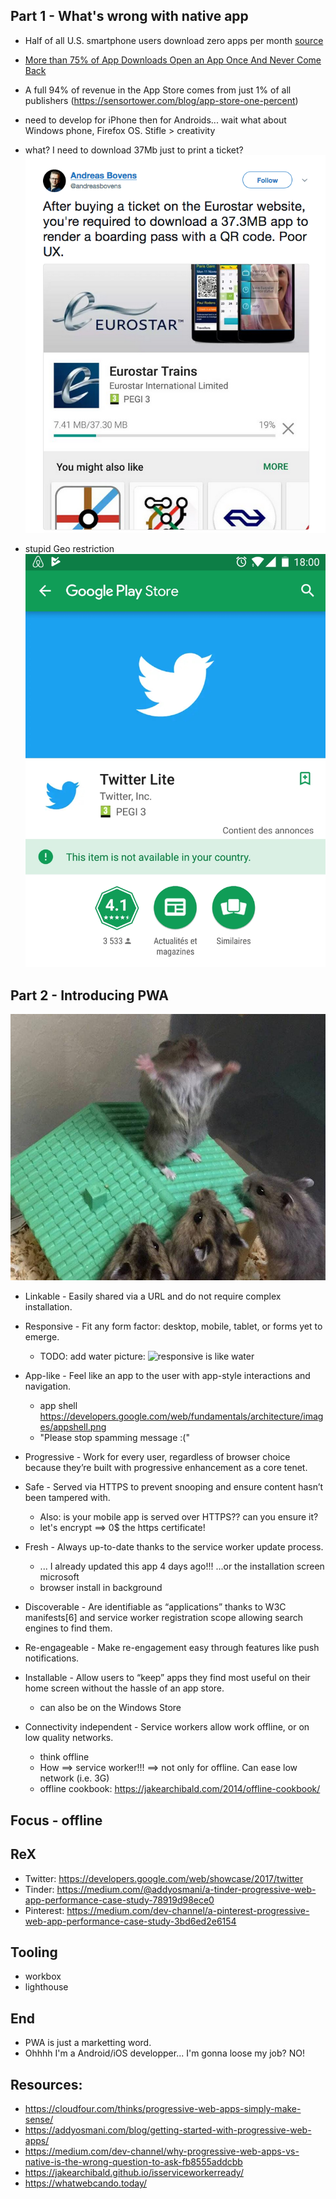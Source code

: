 
## Part 1 - What's wrong with native app

* Half of all U.S. smartphone users download zero apps per month [source](https://www.recode.net/2016/9/16/12933780/average-app-downloads-per-month-comscore)
* [More than 75% of App Downloads Open an App Once And Never Come Back](http://fortune.com/2016/05/19/app-economy/)
* A full 94% of revenue in the App Store comes from just 1% of all publishers (https://sensortower.com/blog/app-store-one-percent)

* need to develop for iPhone then for Androids... wait what about Windows phone, Firefox OS. Stifle > creativity
* what? I need to download 37Mb just to print a ticket?
  ![](./img/problem-native-app.png)
* stupid Geo restriction
  ![](./img/geo-restriction.png)


## Part 2 - Introducing PWA

  ![](./img/hamster-preach.jpg)

* Linkable - Easily shared via a URL and do not require complex installation.
* Responsive - Fit any form factor: desktop, mobile, tablet, or forms yet to emerge.
  * TODO: add water picture: ![responsive is like water](https://whattheux.files.wordpress.com/2015/10/l-water.png)
* App-like - Feel like an app to the user with app-style interactions and navigation.
  * app shell https://developers.google.com/web/fundamentals/architecture/images/appshell.png
  * "Please stop spamming message :("
* Progressive - Work for every user, regardless of browser choice because they’re built with progressive enhancement as a core tenet.

* Safe - Served via HTTPS to prevent snooping and ensure content hasn’t been tampered with.
  * Also: is your mobile app is served over HTTPS?? can you ensure it?
  * let's encrypt ==> 0$ the https certificate!

* Fresh - Always up-to-date thanks to the service worker update process.
  * [](./img/update-app.jpg) ... I already updated this app 4 days ago!!! ...or the installation screen microsoft
  * browser install in background
* Discoverable - Are identifiable as “applications” thanks to W3C manifests[6] and service worker registration scope allowing search engines to find them.
* Re-engageable - Make re-engagement easy through features like push notifications.


* Installable - Allow users to “keep” apps they find most useful on their home screen without the hassle of an app store.
  * can also be on the Windows Store
* Connectivity independent - Service workers allow work offline, or on low quality networks.
  * think offline
  * How ==> service worker!!!
  ==> not only for offline. Can ease low network (i.e. 3G)
  * offline cookbook: https://jakearchibald.com/2014/offline-cookbook/


## Focus - offline

## ReX

- Twitter: https://developers.google.com/web/showcase/2017/twitter
- Tinder: https://medium.com/@addyosmani/a-tinder-progressive-web-app-performance-case-study-78919d98ece0
- Pinterest: https://medium.com/dev-channel/a-pinterest-progressive-web-app-performance-case-study-3bd6ed2e6154

## Tooling

- workbox
- lighthouse

## End

* PWA is just a marketting word.
* Ohhhh I'm a Android/iOS developper... I'm gonna loose my job? NO!



## Resources:

* https://cloudfour.com/thinks/progressive-web-apps-simply-make-sense/
* https://addyosmani.com/blog/getting-started-with-progressive-web-apps/
* https://medium.com/dev-channel/why-progressive-web-apps-vs-native-is-the-wrong-question-to-ask-fb8555addcbb
* https://jakearchibald.github.io/isserviceworkerready/
* https://whatwebcando.today/